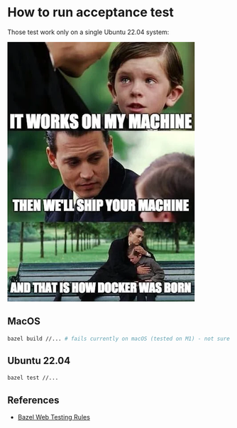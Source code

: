 # How to run acceptance test

Those test work only on a single Ubuntu 22.04 system:

![works on my machine](works_on_my_machine.webp)

## MacOS

```bash
bazel build //... # fails currently on macOS (tested on M1) - not sure why...
```

## Ubuntu 22.04

```bash
bazel test //...
```

## References

- [Bazel Web Testing Rules](https://docs-legacy.aspect.build/bazelbuild/rules_webtesting/0.3.5/readme)
